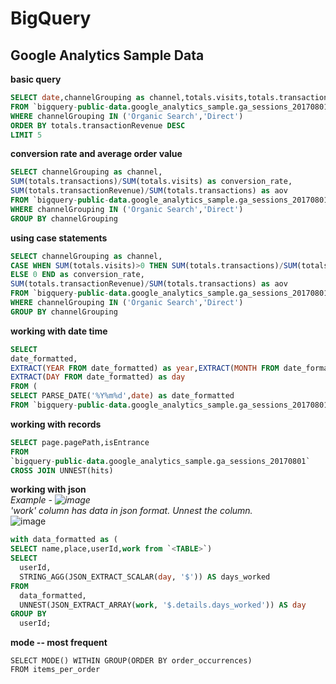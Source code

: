 # BigQuery
## Google Analytics Sample Data
**basic query**<br>
```SQL
SELECT date,channelGrouping as channel,totals.visits,totals.transactionRevenue 
FROM `bigquery-public-data.google_analytics_sample.ga_sessions_20170801` 
WHERE channelGrouping IN ('Organic Search','Direct')
ORDER BY totals.transactionRevenue DESC
LIMIT 5
```
**conversion rate and average order value**<br>
```SQL
SELECT channelGrouping as channel,
SUM(totals.transactions)/SUM(totals.visits) as conversion_rate,
SUM(totals.transactionRevenue)/SUM(totals.transactions) as aov
FROM `bigquery-public-data.google_analytics_sample.ga_sessions_20170801` 
WHERE channelGrouping IN ('Organic Search','Direct')
GROUP BY channelGrouping
```
**using case statements**<br>
```SQL
SELECT channelGrouping as channel,
CASE WHEN SUM(totals.visits)>0 THEN SUM(totals.transactions)/SUM(totals.visits)
ELSE 0 END as conversion_rate,
SUM(totals.transactionRevenue)/SUM(totals.transactions) as aov
FROM `bigquery-public-data.google_analytics_sample.ga_sessions_20170801` 
WHERE channelGrouping IN ('Organic Search','Direct')
GROUP BY channelGrouping
```
**working with date time**<br>
```SQL
SELECT 
date_formatted,
EXTRACT(YEAR FROM date_formatted) as year,EXTRACT(MONTH FROM date_formatted) as month,
EXTRACT(DAY FROM date_formatted) as day
FROM (
SELECT PARSE_DATE('%Y%m%d',date) as date_formatted
FROM `bigquery-public-data.google_analytics_sample.ga_sessions_20170801`)
```
**working with records**<br>
```SQL
SELECT page.pagePath,isEntrance
FROM 
`bigquery-public-data.google_analytics_sample.ga_sessions_20170801`
CROSS JOIN UNNEST(hits)
```
**working with json**<br>
*Example - ![image](https://github.com/SHRIDHARKN/data_science/assets/74343939/0aca945e-f9f2-405c-a5cb-c4c2e250f97d)<br>
'work' column has data in json format. Unnest the column.*<br>
![image](https://github.com/SHRIDHARKN/data_science/assets/74343939/f672eb3f-2fa6-4949-956d-e4b53cfb5416)

```SQL
with data_formatted as (
SELECT name,place,userId,work from `<TABLE>`)
SELECT
  userId,
  STRING_AGG(JSON_EXTRACT_SCALAR(day, '$')) AS days_worked
FROM
  data_formatted,
  UNNEST(JSON_EXTRACT_ARRAY(work, '$.details.days_worked')) AS day
GROUP BY
  userId;
```
**mode -- most frequent**
```
SELECT MODE() WITHIN GROUP(ORDER BY order_occurrences)
FROM items_per_order
```


